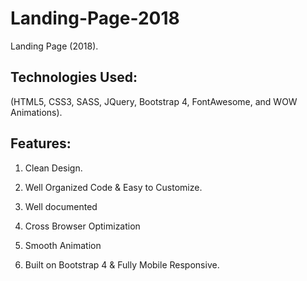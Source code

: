 # Landing-Page-2018
Landing Page (2018).

## Technologies Used:

(HTML5, CSS3, SASS, JQuery, Bootstrap 4, FontAwesome, and WOW Animations).  

## Features:

1. Clean Design.

2. Well Organized Code & Easy to Customize.

3. Well documented

4. Cross Browser Optimization

5. Smooth Animation

6. Built on Bootstrap 4 & Fully Mobile Responsive.
